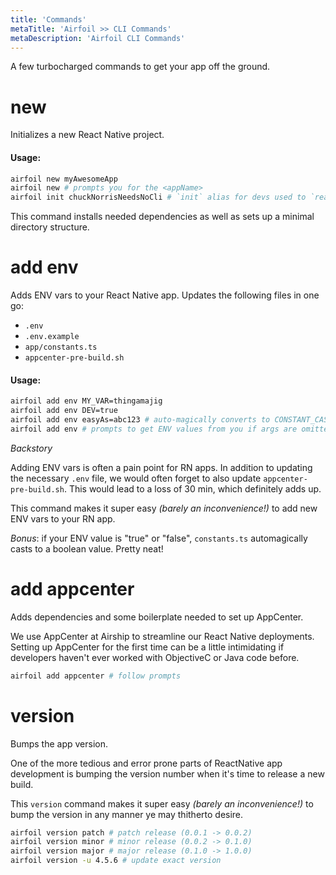 ```yaml
---
title: 'Commands'
metaTitle: 'Airfoil >> CLI Commands'
metaDescription: 'Airfoil CLI Commands'
---
```


A few turbocharged commands to get your app off the ground.

# new

Initializes a new React Native project.

#### Usage:

```bash
airfoil new myAwesomeApp
airfoil new # prompts you for the <appName>
airfoil init chuckNorrisNeedsNoCli # `init` alias for devs used to `react-native init <appName>`
```

This command installs needed dependencies as well as sets up a minimal
directory structure.

# add env

Adds ENV vars to your React Native app. Updates the following files in one go:

- `.env`
- `.env.example`
- `app/constants.ts`
- `appcenter-pre-build.sh`

#### Usage:

```bash
airfoil add env MY_VAR=thingamajig
airfoil add env DEV=true
airfoil add env easyAs=abc123 # auto-magically converts to CONSTANT_CASE from camelCase or dash-case
airfoil add env # prompts to get ENV values from you if args are omitted
```

_Backstory_

Adding ENV vars is often a pain point for RN apps. In addition to updating the necessary `.env` file,
we would often forget to also update `appcenter-pre-build.sh`. This would lead to a loss of 30 min, which
definitely adds up.

This command makes it super easy _(barely an inconvenience!)_ to add new ENV vars to your RN app.

_Bonus_: if your ENV value is "true" or "false", `constants.ts` automagically casts to a boolean value.
Pretty neat!

# add appcenter

Adds dependencies and some boilerplate needed to set up AppCenter.

We use AppCenter at Airship to streamline our React Native deployments. Setting up AppCenter for the
first time can be a little intimidating if developers haven't ever worked with
ObjectiveC or Java code before.

```bash
airfoil add appcenter # follow prompts
```

# version

Bumps the app version.

One of the more tedious and error prone parts of ReactNative app development is bumping the version number
when it's time to release a new build.

This `version` command makes it super easy _(barely an inconvenience!)_ to bump the version in any manner
ye may thitherto desire.

```bash
airfoil version patch # patch release (0.0.1 -> 0.0.2)
airfoil version minor # minor release (0.0.2 -> 0.1.0)
airfoil version major # major release (0.1.0 -> 1.0.0)
airfoil version -u 4.5.6 # update exact version
```
